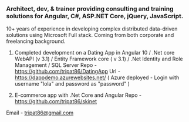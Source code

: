 ### Architect, dev, & trainer providing consulting and training solutions for Angular, C#, ASP.NET Core, jQuery, JavaScript.

10+ years of experience in developing complex distributed data-driven solutions using Microsoft Full stack.
Coming from both corporate and freelancing background.

1) Completed development on a Dating App in Angular 10 / .Net core WebAPI (v 3.1) / Entity Framework core ( v 3.1) / .Net Identity and Role Management / SQL Server
Repo - https://github.com/tripat86/DatingApp
Url - https://dappdemo.azurewebsites.net/  ( Azure deployed - Login with username "lola" and password as "password" )

2) E-commerce app with .Net Core and Angular
Repo - https://github.com/tripat86/skinet

Email - tripat86@gmail.com

<!--
**tripat86/tripat86** is a ✨ _special_ ✨ repository because its `README.md` (this file) appears on your GitHub profile.

Here are some ideas to get you started:

- 🔭 I’m currently working on ...
- 🌱 I’m currently learning ...
- 👯 I’m looking to collaborate on ...
- 🤔 I’m looking for help with ...
- 💬 Ask me about ...
- 📫 How to reach me: ...
- 😄 Pronouns: ...
- ⚡ Fun fact: ...
-->
